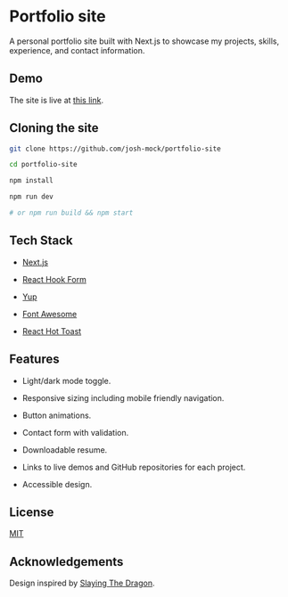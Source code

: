 # Portfolio site

A personal portfolio site built with Next.js to showcase my projects, skills, experience, and contact information.

## Demo

The site is live at [this link](https://josh-mock.com).

## Cloning the site

```bash
git clone https://github.com/josh-mock/portfolio-site

cd portfolio-site

npm install

npm run dev

# or npm run build && npm start
```

## Tech Stack

- [Next.js](https://nextjs.org/)

- [React Hook Form](https://react-hook-form.com/)

- [Yup](https://github.com/jquense/yup)

- [Font Awesome](https://fontawesome.com/)

- [React Hot Toast](https://react-hot-toast.com/)

## Features

- Light/dark mode toggle.

- Responsive sizing including mobile friendly navigation.

- Button animations.

- Contact form with validation.

- Downloadable resume.

- Links to live demos and GitHub repositories for each project.

- Accessible design.

## License

[MIT](https://choosealicense.com/licenses/mit/)

## Acknowledgements

Design inspired by [Slaying The Dragon](https://www.youtube.com/watch?v=dLDn_k8GmaU&ab_channel=SlayingTheDragon).
